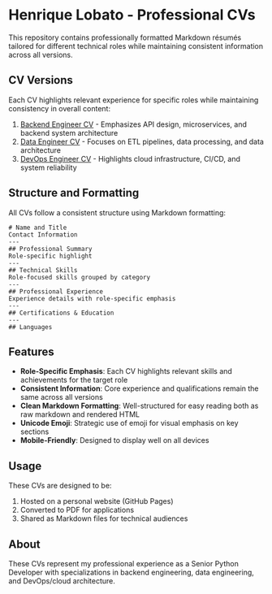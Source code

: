 # Henrique Lobato - Professional CVs

This repository contains professionally formatted Markdown résumés tailored for different technical roles while maintaining consistent information across all versions.

## CV Versions

Each CV highlights relevant experience for specific roles while maintaining consistency in overall content:

1. [Backend Engineer CV](backend_cv_enhanced.md) - Emphasizes API design, microservices, and backend system architecture
2. [Data Engineer CV](data_engineer_cv_enhanced.md) - Focuses on ETL pipelines, data processing, and data architecture
3. [DevOps Engineer CV](devops_cv_enhanced.md) - Highlights cloud infrastructure, CI/CD, and system reliability

## Structure and Formatting

All CVs follow a consistent structure using Markdown formatting:

```
# Name and Title
Contact Information
---
## Professional Summary
Role-specific highlight
---
## Technical Skills
Role-focused skills grouped by category
---
## Professional Experience
Experience details with role-specific emphasis
---
## Certifications & Education
---
## Languages
```

## Features

- **Role-Specific Emphasis**: Each CV highlights relevant skills and achievements for the target role
- **Consistent Information**: Core experience and qualifications remain the same across all versions
- **Clean Markdown Formatting**: Well-structured for easy reading both as raw markdown and rendered HTML
- **Unicode Emoji**: Strategic use of emoji for visual emphasis on key sections
- **Mobile-Friendly**: Designed to display well on all devices

## Usage

These CVs are designed to be:

1. Hosted on a personal website (GitHub Pages)
2. Converted to PDF for applications
3. Shared as Markdown files for technical audiences

## About

These CVs represent my professional experience as a Senior Python Developer with specializations in backend engineering, data engineering, and DevOps/cloud architecture.
